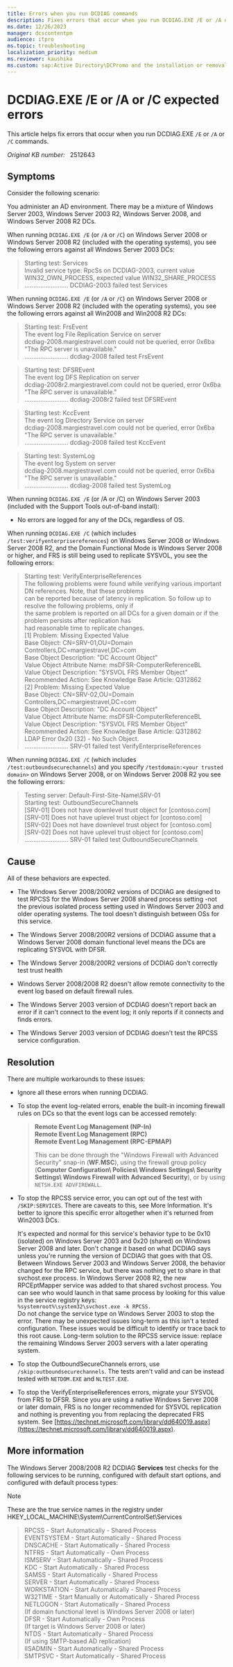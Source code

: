 ```yaml
---
title: Errors when you run DCDIAG commands
description: Fixes errors that occur when you run DCDIAG.EXE /E or /A or /C commands.
ms.date: 12/26/2023
manager: dcscontentpm
audience: itpro
ms.topic: troubleshooting
localization_priority: medium
ms.reviewer: kaushika
ms.custom: sap:Active Directory\DCPromo and the installation or removal of domain controllers, csstroubleshoot
---
```

# DCDIAG.EXE /E or /A or /C expected errors

This article helps fix errors that occur when you run DCDIAG.EXE `/E` or `/A` or `/C` commands.

_Original KB number:_ &nbsp; 2512643

## Symptoms

Consider the following scenario:

You administer an AD environment. There may be a mixture of Windows Server 2003, Windows Server 2003 R2, Windows Server 2008, and Windows Server 2008 R2 DCs.

When running `DCDIAG.EXE /E` (or `/A` or `/C`) on Windows Server 2008 or Windows Server 2008 R2 (included with the operating systems), you see the following errors against all Windows Server 2003 DCs:

> Starting test: Services  
            Invalid service type: RpcSs on DCDIAG-2003, current value  
            WIN32_OWN_PROCESS, expected value WIN32_SHARE_PROCESS  
         ......................... DCDIAG-2003 failed test Services

When running `DCDIAG.EXE /E` (or `/A` or `/C`) on Windows Server 2008 or Windows Server 2008 R2 (included with the operating systems), you see the following errors against all Win2008 and Win2008 R2 DCs:

> Starting test: FrsEvent  
         The event log File Replication Service on server  
         dcdiag-2008.margiestravel.com could not be queried, error 0x6ba  
         "The RPC server is unavailable."  
         ......................... dcdiag-2008 failed test FrsEvent

> Starting test: DFSREvent  
         The event log DFS Replication on server  
         dcdiag-2008r2.margiestravel.com could not be queried, error 0x6ba  
         "The RPC server is unavailable."  
         ......................... dcdiag-2008r2 failed test DFSREvent

> Starting test: KccEvent  
         The event log Directory Service on server  
         dcdiag-2008.margiestravel.com could not be queried, error 0x6ba  
         "The RPC server is unavailable."  
         ......................... dcdiag-2008 failed test KccEvent

> Starting test: SystemLog  
         The event log System on server  
         dcdiag-2008.margiestravel.com could not be queried, error 0x6ba  
         "The RPC server is unavailable."  
         ......................... dcdiag-2008 failed test SystemLog  

When running `DCDIAG.EXE /E`  (or /A or /C) on Windows Server 2003 (included with the Support Tools out-of-band install):

- No errors are logged for any of the DCs, regardless of OS.  

When running `DCDIAG.EXE /C` (which includes `/test:verifyenterprisereferences`) on Windows Server 2008 or Windows Server 2008 R2, and the Domain Functional Mode is Windows Server 2008 or higher, and FRS is still being used to replicate SYSVOL, you see the following errors:

> Starting test: VerifyEnterpriseReferences  
    The following problems were found while verifying various important DN references.  Note, that  these problems  
    can be reported because of latency in replication.  So follow up to resolve the following problems, only if  
    the same problem is reported on all DCs for a given domain or if  the problem persists after replication has  
    had reasonable time to replicate changes.  
       [1] Problem: Missing Expected Value  
        Base Object: CN=SRV-01,OU=Domain Controllers,DC=margiestravel,DC=com  
        Base Object Description: "DC Account Object"  
        Value Object Attribute Name: msDFSR-ComputerReferenceBL  
        Value Object Description: "SYSVOL FRS Member Object"  
        Recommended Action: See Knowledge Base Article: Q312862  
       [2] Problem: Missing Expected Value  
        Base Object: CN=SRV-02,OU=Domain Controllers,DC=margiestravel,DC=com  
        Base Object Description: "DC Account Object"  
        Value Object Attribute Name: msDFSR-ComputerReferenceBL  
        Value Object Description: "SYSVOL FRS Member Object"  
        Recommended Action: See Knowledge Base Article: Q312862  
       LDAP Error 0x20 (32) - No Such Object.  
    ......................... SRV-01 failed test VerifyEnterpriseReferences  

When running `DCDIAG.EXE /C` (which includes `/test:outboundsecurechannels`) and you specify `/testdomain:<your trusted domain>` on Windows Server 2008, or on Windows Server 2008 R2 you see the following errors:

> Testing server: Default-First-Site-Name\SRV-01  
 Starting test: OutboundSecureChannels  
 [SRV-01] Does not have downlevel trust object for [contoso.com]  
 [SRV-01] Does not have uplevel trust object for [contoso.com]  
 [SRV-02] Does not have downlevel trust object for [contoso.com]  
 [SRV-02] Does not have uplevel trust object for [contoso.com]  
 ......................... SRV-01 failed test OutboundSecureChannels

## Cause

All of these behaviors are expected.

- The Windows Server 2008/200R2 versions of DCDIAG are designed to test RPCSS for the Windows Server 2008 shared process setting -not the previous isolated process setting used in Windows Server 2003 and older operating systems. The tool doesn't distinguish between OSs for this service.

- The Windows Server 2008/200R2 versions of DCDIAG assume that a Windows Server 2008 domain functional level means the DCs are replicating SYSVOL with DFSR.

- The Windows Server 2008/200R2 versions of DCDIAG don't correctly test trust health

- Windows Server 2008/2008 R2 doesn't allow remote connectivity to the event log based on default firewall rules.

- The Windows Server 2003 version of DCDIAG doesn't report back an error if it can't connect to the event log; it only reports if it connects and finds errors.

- The Windows Server 2003 version of DCDIAG doesn't test the RPCSS service configuration.

## Resolution

There are multiple workarounds to these issues:

- Ignore all these errors when running DCDIAG.

- To stop the event log-related errors, enable the built-in incoming firewall rules on DCs so that the event logs can be accessed remotely:

   >**Remote Event Log Management (NP-In)  
    Remote Event Log Management (RPC)  
    Remote Event Log Management (RPC-EPMAP)**  
   >
   > This can be done through the "Windows Firewall with Advanced Security" snap-in (**WF.MSC**), using the firewall group policy (**Computer Configuration\ Policies\ Windows Settings\ Security Settings\ Windows Firewall with Advanced Security**), or by using `NETSH.EXE ADVFIREWALL`.
- To stop the RPCSS service error, you can opt out of the test with `/SKIP:SERVICES`. There are caveats to this, see More Information. It's better to ignore this specific error altogether when it's returned from Win2003 DCs.

    It's expected and normal for this service's behavior type to be 0x10 (isolated) on Windows Server 2003 and 0x20 (shared) on Windows Server 2008 and later. Don't change it based on what DCDIAG says unless you're running the version of DCDIAG that goes with that OS. Between Windows Server 2003 and Windows Server 2008, the behavior changed for the RPC service, but there was nothing yet to share in that svchost.exe process. In Windows Server 2008 R2, the new RPCEptMapper service was added to that shared svchost process. You can see who would launch in that same process by looking for this value in the service registry keys:  
    `%systemroot%\system32\svchost.exe -k RPCSS.`  
    Do not change the service type on Windows Server 2003 to stop the error. There may be unexpected issues long-term as this isn't a tested  configuration. These issues would be difficult to identify or trace back to this root cause.
    Long-term solution to the RPCSS service issue: replace the remaining Windows Server 2003 servers with a later operating system.

- To stop the OutboundSecureChannels errors, use `/skip:outboundsecurechannels`. The tests aren't valid and can be instead tested with `NETDOM.EXE` and `NLTEST.EXE`.

- To stop the VerifyEnterpriseReferences errors, migrate your SYSVOL from FRS to DFSR. Since you are using a native Windows Server 2008 or later domain, FRS is no longer recommended for SYSVOL replication and nothing is preventing you from replacing the deprecated FRS system. See [https://technet.microsoft.com/library/dd640019.aspx](https://technet.microsoft.com/library/dd640019.aspx).

## More information

The Windows Server 2008/2008 R2 DCDIAG **Services** test checks for the following services to be running, configured with default start options, and configured with default process types:
> [!Note]
> These are the true service names in the registry under HKEY_LOCAL_MACHINE\System\CurrentControlSet\Services

> RPCSS - Start Automatically - Shared Process  
EVENTSYSTEM - Start Automatically - Shared Process  
DNSCACHE - Start Automatically - Shared Process  
NTFRS - Start Automatically - Own Process  
ISMSERV - Start Automatically - Shared Process  
KDC - Start Automatically - Shared Process  
SAMSS - Start Automatically - Shared Process  
SERVER - Start Automatically - Shared Process  
WORKSTATION - Start Automatically - Shared Process  
W32TIME - Start Manually or Automatically - Shared Process  
NETLOGON - Start Automatically - Shared Process  
(If domain functional level is Windows Server 2008 or later)  
DFSR - Start Automatically - Own Process  
(If target is Windows Server 2008 or later)  
NTDS - Start Automatically - Shared Process  
(If using SMTP-based AD replication)  
IISADMIN - Start Automatically - Shared Process  
SMTPSVC - Start Automatically - Shared Process
